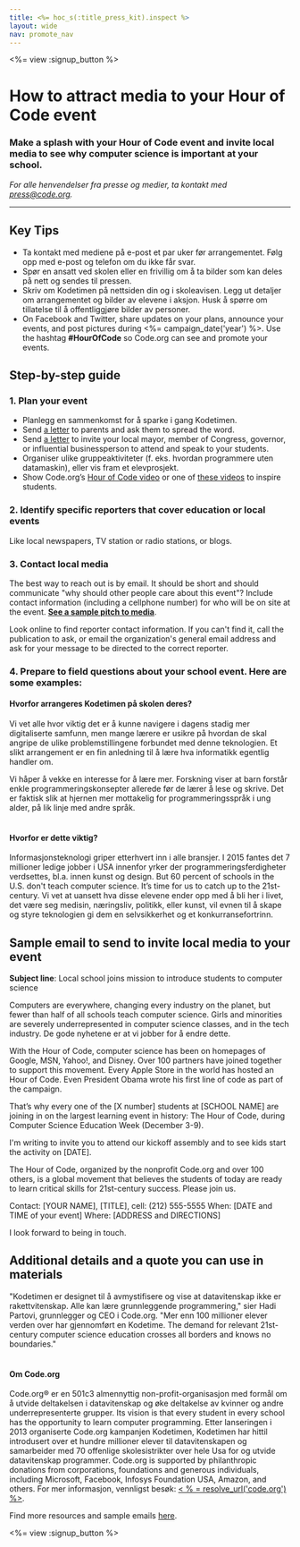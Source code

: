 ```yaml
---
title: <%= hoc_s(:title_press_kit).inspect %>
layout: wide
nav: promote_nav
---
```

<%= view :signup_button %>

# How to attract media to your Hour of Code event

### Make a splash with your Hour of Code event and invite local media to see why computer science is important at your school.

*For alle henvendelser fra presse og medier, ta kontakt med <press@code.org>.*

---

## Key Tips

- Ta kontakt med mediene på e-post et par uker før arrangementet. Følg opp med e-post og telefon om du ikke får svar.
- Spør en ansatt ved skolen eller en frivillig om å ta bilder som kan deles på nett og sendes til pressen.
- Skriv om Kodetimen på nettsiden din og i skoleavisen. Legg ut detaljer om arrangementet og bilder av elevene i aksjon. Husk å spørre om tillatelse til å offentliggjøre bilder av personer.
- On Facebook and Twitter, share updates on your plans, announce your events, and post pictures during <%= campaign_date('year') %>. Use the hashtag **#HourOfCode** so Code.org can see and promote your events.

## Step-by-step guide

### 1. Plan your event

- Planlegg en sammenkomst for å sparke i gang Kodetimen.
- Send [a letter](<%= resolve_url('/promote/resources#sample-emails') %>) to parents and ask them to spread the word.
- Send [a letter](<%= resolve_url('/promote/resources#sample-emails') %>) to invite your local mayor, member of Congress, governor, or influential businessperson to attend and speak to your students.
- Organiser ulike gruppeaktiviteter (f. eks. hvordan programmere uten datamaskin), eller vis fram et elevprosjekt.
- Show Code.org’s [Hour of Code video](<%= resolve_url('/') %>) or one of [these videos](<%= resolve_url('/promote/resources#videos') %>) to inspire students. <br />

### 2. Identify specific reporters that cover education or local events

Like local newspapers, TV station or radio stations, or blogs. <br />

### 3. Contact local media

The best way to reach out is by email. It should be short and should communicate "why should other people care about this event"? Include contact information (including a cellphone number) for who will be on site at the event. **[See a sample pitch to media](<%= resolve_url('/promote/press-kit#sample-emails') %>)**.

Look online to find reporter contact information. If you can't find it, call the publication to ask, or email the organization's general email address and ask for your message to be directed to the correct reporter. <br />

### 4. Prepare to field questions about your school event. Here are some examples:

#### Hvorfor arrangeres Kodetimen på skolen deres?

Vi vet alle hvor viktig det er å kunne navigere i dagens stadig mer digitaliserte samfunn, men mange lærere er usikre på hvordan de skal angripe de ulike problemstillingene forbundet med denne teknologien. Et slikt arrangement er en fin anledning til å lære hva informatikk egentlig handler om.

Vi håper å vekke en interesse for å lære mer. Forskning viser at barn forstår enkle programmeringskonsepter allerede før de lærer å lese og skrive. Det er faktisk slik at hjernen mer mottakelig for programmeringsspråk i ung alder, på lik linje med andre språk. <br /> <br />

#### Hvorfor er dette viktig?

Informasjonsteknologi griper etterhvert inn i alle bransjer. I 2015 fantes det 7 millioner ledige jobber i USA innenfor yrker der programmeringsferdigheter verdsettes, bl.a. innen kunst og design. But 60 percent of schools in the U.S. don't teach computer science. It’s time for us to catch up to the 21st-century. Vi vet at uansett hva disse elevene ender opp med å bli her i livet, det være seg medisin, næringsliv, politikk, eller kunst, vil evnen til å skape og styre teknologien gi dem en selvsikkerhet og et konkurransefortrinn. <br />

<a id="sample-emails"></a>

## Sample email to send to invite local media to your event

**Subject line**: Local school joins mission to introduce students to computer science

Computers are everywhere, changing every industry on the planet, but fewer than half of all schools teach computer science. Girls and minorities are severely underrepresented in computer science classes, and in the tech industry. De gode nyhetene er at vi jobber for å endre dette.

With the Hour of Code, computer science has been on homepages of Google, MSN, Yahoo!, and Disney. Over 100 partners have joined together to support this movement. Every Apple Store in the world has hosted an Hour of Code. Even President Obama wrote his first line of code as part of the campaign.

That’s why every one of the [X number] students at [SCHOOL NAME] are joining in on the largest learning event in history: The Hour of Code, during Computer Science Education Week (December 3-9).

I'm writing to invite you to attend our kickoff assembly and to see kids start the activity on [DATE].

The Hour of Code, organized by the nonprofit Code.org and over 100 others, is a global movement that believes the students of today are ready to learn critical skills for 21st-century success. Please join us.

Contact: [YOUR NAME], [TITLE], cell: (212) 555-5555 When: [DATE and TIME of your event] Where: [ADDRESS and DIRECTIONS]

I look forward to being in touch. <br />

## Additional details and a quote you can use in materials

"Kodetimen er designet til å avmystifisere og vise at datavitenskap ikke er rakettvitenskap. Alle kan lære grunnleggende programmering," sier Hadi Partovi, grunnlegger og CEO i Code.org. "Mer enn 100 millioner elever verden over har gjennomført en Kodetime. The demand for relevant 21st-century computer science education crosses all borders and knows no boundaries." <br /> <br />

#### Om Code.org

Code.org® er en 501c3 almennyttig non-profit-organisasjon med formål om å utvide deltakelsen i datavitenskap og øke deltakelse av kvinner og andre underrepresenterte grupper. Its vision is that every student in every school has the opportunity to learn computer programming. Etter lanseringen i 2013 organiserte Code.org kampanjen Kodetimen, Kodetimen har hittil introdusert over et hundre millioner elever til datavitenskapen og samarbeider med 70 offenlige skolesistrikter over hele Usa for og utvide datavitenskap programmer. Code.org is supported by philanthropic donations from corporations, foundations and generous individuals, including Microsoft, Facebook, Infosys Foundation USA, Amazon, and others. For mer informasjon, vennligst besøk: [ < % = resolve_url('code.org') %>](<%= resolve_url('https://code.org') %>).

  
Find more resources and sample emails [here](<%= resolve_url('/promote/resources#sample-emails') %>).

<%= view :signup_button %>